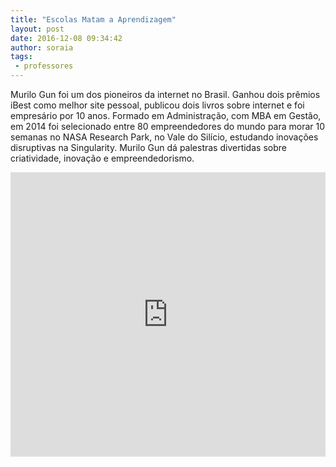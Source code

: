 ```yaml
---
title: "Escolas Matam a Aprendizagem"
layout: post
date: 2016-12-08 09:34:42
author: soraia
tags: 
 - professores
---
```


Murilo Gun foi um dos pioneiros da internet no Brasil. Ganhou dois prêmios iBest como melhor site pessoal, publicou dois livros sobre internet e foi empresário por 10 anos. Formado em Administração, com MBA em Gestão, em 2014 foi selecionado entre 80 empreendedores do mundo para morar 10 semanas no NASA Research Park, no Vale do Silício, estudando inovações disruptivas na Singularity. Murilo Gun dá palestras divertidas sobre criatividade, inovação e empreendedorismo.

<iframe 
  width="100%" 
  height="455" 
  src="http://www.youtube.com/embed/WauIURFTpEc?&autoplay=0&autohide=1&modestbranding=0&showinfo=0&ap=%2526fmt%3D22" 
  frameborder="0" 
  allowfullscreen>
</iframe>